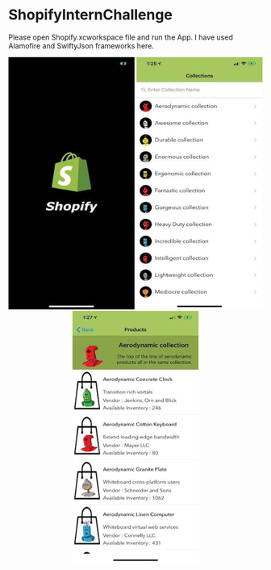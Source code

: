 # ShopifyInternChallenge

Please open Shopify.xcworkspace file and run the App.
I have used Alamofire and SwiftyJson frameworks here.


<p align="center">
  <img src="/Screenshots/LaunchScreen.jpeg" width="250" /> 
  <img src="/Screenshots/CustomCollectionsListPage.jpeg" width="250" /> 
  <img src="/Screenshots/CollectionDetailsPage.jpeg" width="250" />
</p>


